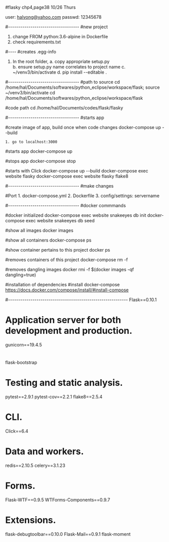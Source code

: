 #flasky 
chp4,page38
10/26 Thurs

user: halvong@yahoo.com
passwd: 12345678

#-----------------------------------
#new project
1. change FROM python:3.6-alpine in Dockerfile 
2. check requirements.txt

#----
#creates <project>.egg-info
1. In the root folder, 
 	a. copy appropriate setup.py		
 	b. ensure setup.py name correlates to project name 
	c. ~/venv3/bin/activate 
	d. pip install --editable .  

#-----------------------------------
#path to source
cd /home/hal/Documents/softwares/python_eclipse/workspace/flask; source ~/venv3/bin/activate
cd /home/hal/Documents/softwares/python_eclipse/workspace/flask

#code path
cd /home/hal/Documents/codes/flask/flasky

#-----------------------------------
#starts app

#create image of app, build once when code changes
docker-compose up --build

	1. go to localhost:3000	

#starts app
docker-compose up

#stops app
docker-compose stop

#starts with Click
docker-compose up --build
docker-compose exec website flasky
docker-compose exec website flasky flake8

#-----------------------------------
#make changes

#Port
	1. docker-compose.yml 
	2. Dockerfile 
	3. config/settings: servername

#-----------------------------------
#docker commmands

#docker initialized
docker-compose exec website snakeeyes db init
docker-compose exec website snakeeyes db seed

#show all images
docker images

#show all containers
docker-compose ps

#show container pertains to this project
docker ps

#removes containers of this project 
docker-compose rm -f

#removes dangling images
docker rmi -f $(docker images -qf dangling=true)

#installation of dependencies
#install docker-compose
https://docs.docker.com/compose/install/#install-compose

#-----------------------------------------------------------
Flask==0.10.1

# Application server for both development and production.
gunicorn==19.4.5

#
flask-bootstrap

# Testing and static analysis.
pytest==2.9.1
pytest-cov==2.2.1
flake8==2.5.4

# CLI.
Click==6.4

# Data and workers.
redis==2.10.5
celery==3.1.23

# Forms.
Flask-WTF==0.9.5
WTForms-Components==0.9.7

# Extensions.
flask-debugtoolbar==0.10.0
Flask-Mail==0.9.1
flask-moment